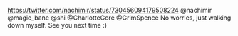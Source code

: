 https://twitter.com/nachimir/status/730456094179508224 @nachimir @magic_bane @shi @CharlotteGore @GrimSpence No worries, just walking down myself. See you next time :)
